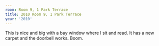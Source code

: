```yaml
---
room: Room 9, 1 Park Terrace
title: 2010 Room 9, 1 Park Terrace
year: '2010'
---
```


This is nice and big with a bay window where I sit and read. It has a new carpet and the doorbell works. Boom.